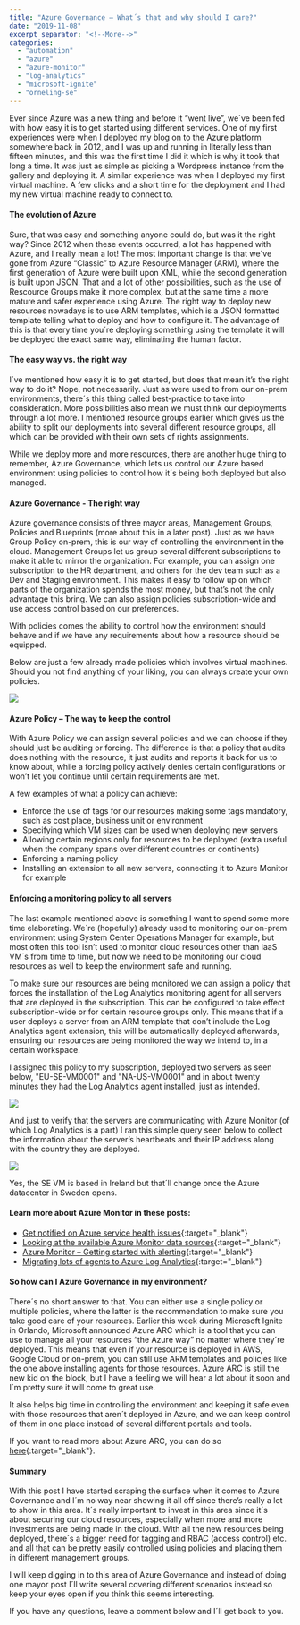 ```yaml
---
title: "Azure Governance – What´s that and why should I care?"
date: "2019-11-08"
excerpt_separator: "<!--More-->"
categories: 
  - "automation"
  - "azure"
  - "azure-monitor"
  - "log-analytics"
  - "microsoft-ignite"
  - "orneling-se"
---
```


Ever since Azure was a new thing and before it “went live”, we´ve been fed with how easy it is to get started using different services. One of my first experiences were when I deployed my blog on to the Azure platform somewhere back in 2012, and I was up and running in literally less than fifteen minutes, and this was the first time I did it which is why it took that long a time. It was just as simple as picking a Wordpress instance from the gallery and deploying it. A similar experience was when I deployed my first virtual machine. A few clicks and a short time for the deployment and I had my new virtual machine ready to connect to.
<!--More-->
#### The evolution of Azure

Sure, that was easy and something anyone could do, but was it the right way? Since 2012 when these events occurred, a lot has happened with Azure, and I really mean a lot! The most important change is that we´ve gone from Azure “Classic” to Azure Resource Manager (ARM), where the first generation of Azure were built upon XML, while the second generation is built upon JSON. That and a lot of other possibilities, such as the use of Rescource Groups make it more complex, but at the same time a more mature and safer experience using Azure. The right way to deploy new resources nowadays is to use ARM templates, which is a JSON formatted template telling what to deploy and how to configure it. The advantage of this is that every time you´re deploying something using the template it will be deployed the exact same way, eliminating the human factor.

#### **The easy way vs. the right way**

I´ve mentioned how easy it is to get started, but does that mean it’s the right way to do it? Nope, not necessarily. Just as were used to from our on-prem environments, there´s this thing called best-practice to take into consideration. More possibilities also mean we must think our deployments through a lot more. I mentioned resource groups earlier which gives us the ability to split our deployments into several different resource groups, all which can be provided with their own sets of rights assignments.

While we deploy more and more resources, there are another huge thing to remember, Azure Governance, which lets us control our Azure based environment using policies to control how it´s being both deployed but also managed.

#### Azure Governance - The right way

Azure governance consists of three mayor areas, Management Groups, Policies and Blueprints (more about this in a later post). Just as we have Group Policy on-prem, this is our way of controlling the environment in the cloud. Management Groups let us group several different subscriptions to make it able to mirror the organization. For example, you can assign one subscription to the HR department, and others for the dev team such as a Dev and Staging environment. This makes it easy to follow up on which parts of the organization spends the most money, but that’s not the only advantage this bring. We can also assign policies subscription-wide and use access control based on our preferences.

With policies comes the ability to control how the environment should behave and if we have any requirements about how a resource should be equipped.

Below are just a few already made policies which involves virtual machines. Should you not find anything of your liking, you can always create your own policies.

![](https://blog.orneling.se/assets/images/2019/11/governance-1.jpg)

#### **Azure Policy – The way to keep the control**

With Azure Policy we can assign several policies and we can choose if they should just be auditing or forcing. The difference is that a policy that audits does nothing with the resource, it just audits and reports it back for us to know about, while a forcing policy actively denies certain configurations or won’t let you continue until certain requirements are met.

A few examples of what a policy can achieve:

- Enforce the use of tags for our resources making some tags mandatory, such as cost place, business unit or environment
- Specifying which VM sizes can be used when deploying new servers
- Allowing certain regions only for resources to be deployed (extra useful when the company spans over different countries or continents)
- Enforcing a naming policy
- Installing an extension to all new servers, connecting it to Azure Monitor for example

#### **Enforcing a monitoring policy to all servers**

The last example mentioned above is something I want to spend some more time elaborating. We´re (hopefully) already used to monitoring our on-prem environment using System Center Operations Manager for example, but most often this tool isn’t used to monitor cloud resources other than IaaS VM´s from time to time, but now we need to be monitoring our cloud resources as well to keep the environment safe and running.

To make sure our resources are being monitored we can assign a policy that forces the installation of the Log Analytics monitoring agent for all servers that are deployed in the subscription. This can be configured to take effect subscription-wide or for certain resource groups only. This means that if a user deploys a server from an ARM template that don’t include the Log Analytics agent extension, this will be automatically deployed afterwards, ensuring our resources are being monitored the way we intend to, in a certain workspace.

I assigned this policy to my subscription, deployed two servers as seen below, "EU-SE-VM0001" and "NA-US-VM0001" and in about twenty minutes they had the Log Analytics agent installed, just as intended.

![](https://blog.orneling.se/assets/images/2019/11/governance-2.jpg)

And just to verify that the servers are communicating with Azure Monitor (of which Log Analytics is a part) I ran this simple query seen below to collect the information about the server’s heartbeats and their IP address along with the country they are deployed.

![](https://blog.orneling.se/assets/images/2019/11/governance-3.jpg)

Yes, the SE VM is based in Ireland but that´ll change once the Azure datacenter in Sweden opens.

#### Learn more about Azure Monitor in these posts:

- [Get notified on Azure service health issues](https://blog.orneling.se/2019/06/get-notified-on-azure-service-health-issues){:target="_blank"}
- [Looking at the available Azure Monitor data sources](https://blog.orneling.se/2019/06/looking-at-the-available-azure-monitor-data-sources){:target="_blank"}
- [Azure Monitor – Getting started with alerting](https://blog.orneling.se/2019/05/azure-monitor-getting-started-with-alerting){:target="_blank"}
- [Migrating lots of agents to Azure Log Analytics](https://blog.orneling.se/2019/05/migrating-lots-of-agents-to-azure-log-analytics){:target="_blank"}

#### **So how can I Azure Governance in my environment?**

There´s no short answer to that. You can either use a single policy or multiple policies, where the latter is the recommendation to make sure you take good care of your resources. Earlier this week during Microsoft Ignite in Orlando, Microsoft announced Azure ARC which is a tool that you can use to manage all your resources “the Azure way” no matter where they´re deployed. This means that even if your resource is deployed in AWS, Google Cloud or on-prem, you can still use ARM templates and policies like the one above installing agents for those resources. Azure ARC is still the new kid on the block, but I have a feeling we will hear a lot about it soon and I´m pretty sure it will come to great use.

It also helps big time in controlling the environment and keeping it safe even with those resources that aren´t deployed in Azure, and we can keep control of them in one place instead of several different portals and tools.

If you want to read more about Azure ARC, you can do so [here](https://azure.microsoft.com/en-us/services/azure-arc/){:target="_blank"}.

#### **Summary**

With this post I have started scraping the surface when it comes to Azure Governance and I´m no way near showing it all off since there’s really a lot to show in this area. It´s really important to invest in this area since it´s about securing our cloud resources, especially when more and more investments are being made in the cloud. With all the new resources being deployed, there´s a bigger need for tagging and RBAC (access control) etc. and all that can be pretty easily controlled using policies and placing them in different management groups.

I will keep digging in to this area of Azure Governance and instead of doing one mayor post I´ll write several covering different scenarios instead so keep your eyes open if you think this seems interesting.

If you have any questions, leave a comment below and I´ll get back to you.
